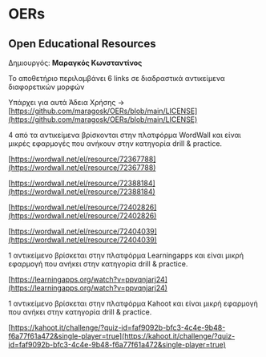 # OERs
## Open Educational Resources

Δημιουργός: **Μαραγκός Κωνσταντίνος**

Το αποθετήριο περιλαμβάνει 6 links σε διαδραστικά αντικείμενα διαφορετικών μορφών

Υπάρχει για αυτά Άδεια Χρήσης -> [https://github.com/maragosk/OERs/blob/main/LICENSE](https://github.com/maragosk/OERs/blob/main/LICENSE)

4 από τα αντικείμενα βρίσκονται στην πλατφόρμα WordWall και είναι μικρές εφαρμογές που ανήκουν στην κατηγορία drill & practice.

[https://wordwall.net/el/resource/72367788](https://wordwall.net/el/resource/72367788)

[https://wordwall.net/el/resource/72388184](https://wordwall.net/el/resource/72388184)

[https://wordwall.net/el/resource/72402826](https://wordwall.net/el/resource/72402826)

[https://wordwall.net/el/resource/72404039](https://wordwall.net/el/resource/72404039)

1 αντικείμενο βρίσκεται στην πλατφόρμα Learningapps και είναι μικρή εφαρμογή που ανήκει στην κατηγορία drill & practice.

[https://learningapps.org/watch?v=ppvqnjarj24](https://learningapps.org/watch?v=ppvqnjarj24)

1 αντικείμενο βρίσκεται στην πλατφόρμα Kahoot και είναι μικρή εφαρμογή που ανήκει στην κατηγορία drill & practice.

[https://kahoot.it/challenge/?quiz-id=faf9092b-bfc3-4c4e-9b48-f6a77f61a472&single-player=true](https://kahoot.it/challenge/?quiz-id=faf9092b-bfc3-4c4e-9b48-f6a77f61a472&single-player=true)
